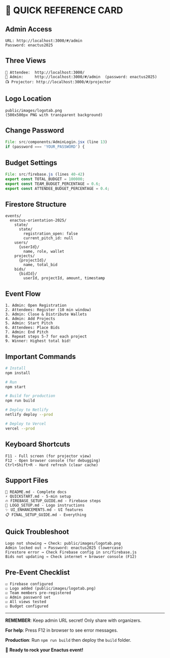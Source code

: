 # 🚀 QUICK REFERENCE CARD

## Admin Access
```
URL: http://localhost:3000/#/admin
Password: enactus2025
```

## Three Views
```
👥 Attendee:  http://localhost:3000/
🔐 Admin:     http://localhost:3000/#/admin  (password: enactus2025)
📺 Projector: http://localhost:3000/#/projector
```

## Logo Location
```
public/images/logotab.png
(500x500px PNG with transparent background)
```

## Change Password
```javascript
File: src/components/AdminLogin.jsx (line 13)
if (password === 'YOUR_PASSWORD') {
```

## Budget Settings
```javascript
File: src/firebase.js (lines 40-42)
export const TOTAL_BUDGET = 100000;
export const TEAM_BUDGET_PERCENTAGE = 0.6;
export const ATTENDEE_BUDGET_PERCENTAGE = 0.4;
```

## Firestore Structure
```
events/
  enactus-orientation-2025/
    state/
      state/
        registration_open: false
        current_pitch_id: null
    users/
      {userId}/
        name, role, wallet
    projects/
      {projectId}/
        name, total_bid
    bids/
      {bidId}/
        userId, projectId, amount, timestamp
```

## Event Flow
```
1. Admin: Open Registration
2. Attendees: Register (10 min window)
3. Admin: Close & Distribute Wallets
4. Admin: Add Projects
5. Admin: Start Pitch
6. Attendees: Place Bids
7. Admin: End Pitch
8. Repeat steps 5-7 for each project
9. Winner: Highest total bid!
```

## Important Commands
```bash
# Install
npm install

# Run
npm start

# Build for production
npm run build

# Deploy to Netlify
netlify deploy --prod

# Deploy to Vercel
vercel --prod
```

## Keyboard Shortcuts
```
F11 - Full screen (for projector view)
F12 - Open browser console (for debugging)
Ctrl+Shift+R - Hard refresh (clear cache)
```

## Support Files
```
📖 README.md - Complete docs
⚡ QUICKSTART.md - 5-min setup
🔥 FIREBASE_SETUP_GUIDE.md - Firebase steps
🎨 LOGO_SETUP.md - Logo instructions
✨ UI_ENHANCEMENTS.md - UI features
📋 FINAL_SETUP_GUIDE.md - Everything
```

## Quick Troubleshoot
```
Logo not showing → Check: public/images/logotab.png
Admin locked out → Password: enactus2025 (lowercase)
Firestore error → Check Firebase config in src/firebase.js
Bids not updating → Check internet + browser console (F12)
```

## Pre-Event Checklist
```
☑ Firebase configured
☑ Logo added (public/images/logotab.png)
☑ Team members pre-registered
☑ Admin password set
☑ All views tested
☑ Budget configured
```

---

**REMEMBER**: Keep admin URL secret! Only share with organizers.

**For help**: Press F12 in browser to see error messages.

**Production**: Run `npm run build` then deploy the `build` folder.

🎉 **Ready to rock your Enactus event!**
